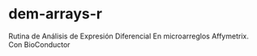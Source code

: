dem-arrays-r
============

Rutina de Análisis de Expresión Diferencial En microarreglos Affymetrix. Con BioConductor
